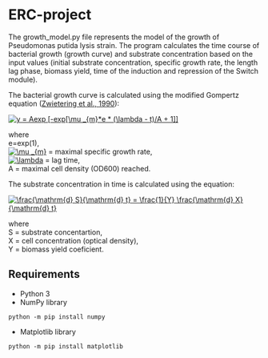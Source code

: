 # ERC-project
The growth_model.py file represents the model of the growth of Pseudomonas putida lysis strain.
The program calculates the time course of bacterial growth (growth curve) and substrate concentration based on the input values (initial substrate concentration, specific growth rate, the length lag phase, biomass yield, time of the induction and repression of the Switch module).

The bacterial growth curve is calculated using the modified Gompertz equation ([Zwietering et al., 1990](https://pubmed.ncbi.nlm.nih.gov/16348228/)):

<a href="https://www.codecogs.com/eqnedit.php?latex=y&space;=&space;Aexp&space;[-exp[\mu&space;_{m}*e&space;*&space;(\lambda&space;-&space;t)/A&space;&plus;&space;1]]" target="_blank"><img src="https://latex.codecogs.com/gif.latex?y&space;=&space;Aexp&space;[-exp[\mu&space;_{m}*e&space;*&space;(\lambda&space;-&space;t)/A&space;&plus;&space;1]]" title="y = Aexp [-exp[\mu _{m}*e * (\lambda - t)/A + 1]]" /></a>

where
<br/>e=exp(1),
<br/><a href="https://www.codecogs.com/eqnedit.php?latex=\inline&space;\mu&space;_{m}" target="_blank"><img src="https://latex.codecogs.com/gif.latex?\inline&space;\mu&space;_{m}" title="\mu _{m}" /></a> = maximal specific growth rate,
<br/><a href="https://www.codecogs.com/eqnedit.php?latex=\inline&space;\lambda" target="_blank"><img src="https://latex.codecogs.com/gif.latex?\inline&space;\lambda" title="\lambda" /></a> = lag time,
<br/>A = maximal cell density (OD600) reached.

The substrate concentration in time is calculated using the equation:

<a href="https://www.codecogs.com/eqnedit.php?latex=\frac{\mathrm{d}&space;S}{\mathrm{d}&space;t}&space;=&space;\frac{1}{Y}&space;\frac{\mathrm{d}&space;X}{\mathrm{d}&space;t}" target="_blank"><img src="https://latex.codecogs.com/gif.latex?\frac{\mathrm{d}&space;S}{\mathrm{d}&space;t}&space;=&space;\frac{1}{Y}&space;\frac{\mathrm{d}&space;X}{\mathrm{d}&space;t}" title="\frac{\mathrm{d} S}{\mathrm{d} t} = \frac{1}{Y} \frac{\mathrm{d} X}{\mathrm{d} t}" /></a>

where 
<br/>S = substrate concentartion, <br/>X = cell concentration (optical density), <br/>Y = biomass yield coeficient.



## Requirements
* Python 3
* NumPy library
```
python -m pip install numpy
```
* Matplotlib library
```
python -m pip install matplotlib
```
